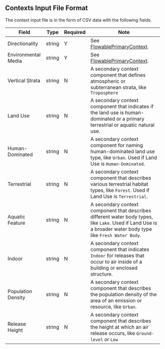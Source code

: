 ## Contexts Input File Format

The context input file is in the form of CSV data with the following fields.

 Field | Type | Required |  Note |
----------- |  ---- | ---------| -----  |
 Directionality | string | Y | See [FlowablePrimaryContext](FlowablePrimaryContext.md). |
 Environmental Media | string | Y | See [FlowablePrimaryContext](FlowablePrimaryContext.md). |
 Vertical Strata | string | N | A secondary context component that defines atmospheric or subterranean strata, like `Troposphere` |
 Land Use | string | N | A secondary context component that indicates if the land use is human-dominated or a primary terrestrial or aquatic natural use. |
 Human-Dominated | string | N  |  A secondary context component for naming human-dominated land use type, like `Urban`. Used if Land Use is `Human-Dominated`.|
 Terrestrial | string | N | A secondary context component that describes various terrestrial habitat types, like `Forest`. Used if Land Use is `Terrestrial`.|
 Aquatic Feature | string | N | A secondary context component that describes different water body types, like `Lake`. Used if Land Use is a broader water body type like `Fresh Water Body`. |
 Indoor | string |  N |  A secondary context component that indicates `Indoor` for releases that occur to air inside of a building or enclosed structure. |
 Population Density | string | N | A secondary context component that describes the population density of the area of an emission or resource, like `Urban`.|  
 Release Height | string | N | A secondary context component that describes the height at which an air release occurs, like `Ground-level` or `Low` |
